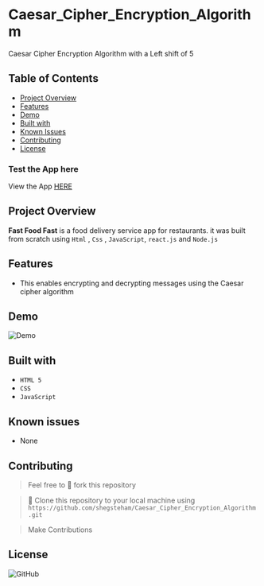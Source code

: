 # Caesar_Cipher_Encryption_Algorithm
Caesar Cipher Encryption Algorithm with a Left shift of  5

## Table of Contents

* [Project Overview](#Project-Overview)
* [Features](#Features)
* [Demo](#demo)
* [Built with](#built-with)
* [Known Issues](#Known-issues)
* [Contributing](#contributing)
* [License](#License)

### Test the App here
View the App [HERE](https://shegsteham.github.io/Caesar_Cipher_Encryption_Algorithm/)


## Project Overview
**Fast Food Fast** is a food delivery service app for restaurants. it was built from scratch using `Html` , `Css` , `JavaScript`, `react.js` and `Node.js`

## Features

- This enables encrypting and decrypting messages using the Caesar cipher algorithm

## Demo
![Demo](https://user-images.githubusercontent.com/25525765/59975118-a831d200-95b4-11e9-808d-cf36b842e35d.gif)

## Built with
- `HTML 5`
- `CSS`
- `JavaScript`

## Known issues
- None

## Contributing
>  Feel free to 🍴 fork this repository

>  👯 Clone this repository to your local machine using `https://github.com/shegsteham/Caesar_Cipher_Encryption_Algorithm.git`

> Make Contributions

## License
![GitHub](https://img.shields.io/github/license/mashape/apistatus.svg)

